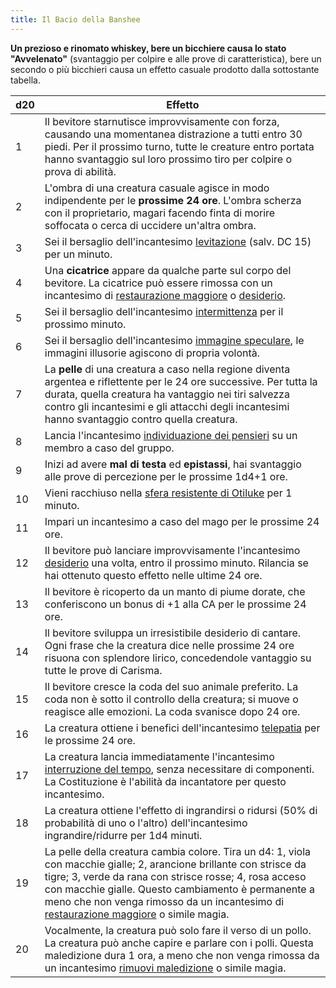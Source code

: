 ```yaml
---
title: Il Bacio della Banshee
---
```


**Un prezioso e rinomato whiskey, bere un bicchiere causa lo stato "Avvelenato"** (svantaggio per colpire e alle prove di caratteristica), bere un secondo o più bicchieri causa un effetto casuale prodotto dalla sottostante tabella.

| d20 | Effetto                                                                                                                                                                                                                                                                                                                                                                                |
|-----|----------------------------------------------------------------------------------------------------------------------------------------------------------------------------------------------------------------------------------------------------------------------------------------------------------------------------------------------------------------------------------------|
| 1   | Il bevitore starnutisce improvvisamente con forza, causando una momentanea distrazione a tutti entro 30 piedi. Per il prossimo turno, tutte le creature entro portata hanno svantaggio sul loro prossimo tiro per colpire o prova di abilità.                                                                                                                                          |
| 2   | L'ombra di una creatura casuale agisce in modo indipendente per le **prossime 24 ore**. L'ombra scherza con il proprietario, magari facendo finta di morire soffocata o cerca di uccidere un'altra ombra.                                                                                                                                                                              |
| 3   | Sei il bersaglio dell'incantesimo [levitazione](https://5e.tools/spells.html#levitate_phb) (salv. DC 15) per un minuto.                                                                                                                                                                                                                                                                |
| 4   | Una **cicatrice** appare da qualche parte sul corpo del bevitore. La cicatrice può essere rimossa con un incantesimo di [restaurazione maggiore](https://5e.tools/spells.html#greater%20restoration_phb) o [desiderio](https://5e.tools/spells.html#wish_phb).                                                                                                                         |
| 5   | Sei il bersaglio dell'incantesimo [intermittenza](https://5e.tools/spells.html#blink_phb) per il prossimo minuto.                                                                                                                                                                                                                                                                      |
| 6   | Sei il bersaglio dell'incantesimo [immagine speculare](https://5e.tools/spells.html#mirror%20image_phb), le immagini illusorie agiscono di propria volontà.                                                                                                                                                                                                                            |
| 7   | La **pelle** di una creatura a caso nella regione diventa argentea e riflettente per le 24 ore successive. Per tutta la durata, quella creatura ha vantaggio nei tiri salvezza contro gli incantesimi e gli attacchi degli incantesimi hanno svantaggio contro quella creatura.                                                                                                        |
| 8   | Lancia l'incantesimo [individuazione dei pensieri](https://5e.tools/spells.html#detect%20thoughts_phb) su un membro a caso del gruppo.                                                                                                                                                                                                                                                 |
| 9   | Inizi ad avere **mal di testa** ed **epistassi**, hai svantaggio alle prove di percezione per le prossime 1d4+1 ore.                                                                                                                                                                                                                                                                   |
| 10  | Vieni racchiuso nella [sfera resistente di Otiluke](https://5e.tools/spells.html#otiluke's%20resilient%20sphere_phb) per 1 minuto.                                                                                                                                                                                                                                                     |
| 11  | Impari un incantesimo a caso del mago per le prossime 24 ore.                                                                                                                                                                                                                                                                                                                          |
| 12  | Il bevitore può lanciare improvvisamente l'incantesimo [desiderio](https://5e.tools/spells.html#wish_phb) una volta, entro il prossimo minuto. Rilancia se hai ottenuto questo effetto nelle ultime 24 ore.                                                                                                                                                                            |
| 13  | Il bevitore è ricoperto da un manto di piume dorate, che conferiscono un bonus di +1 alla CA per le prossime 24 ore.                                                                                                                                                                                                                                                                   |
| 14  | Il bevitore sviluppa un irresistibile desiderio di cantare. Ogni frase che la creatura dice nelle prossime 24 ore risuona con splendore lirico, concedendole vantaggio su tutte le prove di Carisma.                                                                                                                                                                                   |
| 15  | Il bevitore cresce la coda del suo animale preferito. La coda non è sotto il controllo della creatura; si muove o reagisce alle emozioni. La coda svanisce dopo 24 ore.                                                                                                                                                                                                                |
| 16  | La creatura ottiene i benefici dell'incantesimo [telepatia](https://5e.tools/spells.html#telepathy_phb) per le prossime 24 ore.                                                                                                                                                                                                                                                        |
| 17  | La creatura lancia immediatamente l'incantesimo [interruzione del tempo](https://5e.tools/spells.html#time%20stop_phb), senza necessitare di componenti. La Costituzione è l'abilità da incantatore per questo incantesimo.                                                                                                                                                            |
| 18  | La creatura ottiene l'effetto di ingrandirsi o ridursi (50% di probabilità di uno o l'altro) dell'incantesimo ingrandire/ridurre per 1d4 minuti.                                                                                                                                                                                                                                       |
| 19  | La pelle della creatura cambia colore. Tira un d4: 1, viola con macchie gialle; 2, arancione brillante con strisce da tigre; 3, verde da rana con strisce rosse; 4, rosa acceso con macchie gialle. Questo cambiamento è permanente a meno che non venga rimosso da un incantesimo di [restaurazione maggiore](https://5e.tools/spells.html#greater%20restoration_phb) o simile magia. |
| 20  | Vocalmente, la creatura può solo fare il verso di un pollo. La creatura può anche capire e parlare con i polli. Questa maledizione dura 1 ora, a meno che non venga rimossa da un incantesimo [rimuovi maledizione](https://5e.tools/spells.html#remove%20curse_phb) o simile magia.                                                                                                   |
